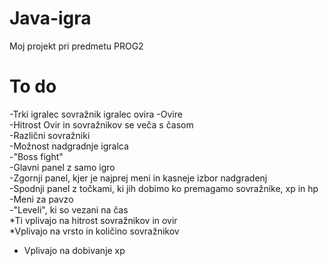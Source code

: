 # Java-igra
Moj projekt pri predmetu PROG2

# To do
-Trki igralec sovražnik igralec ovira
-Ovire  
-Hitrost Ovir in sovražnikov se veča s časom  
-Različni sovražniki  
-Možnost nadgradnje igralca  
-"Boss fight"  
-Glavni panel z samo igro  
-Zgornji panel, kjer je najprej meni in kasneje izbor nadgradenj  
-Spodnji panel z točkami, ki jih dobimo ko premagamo sovražnike, xp in hp  
-Meni za pavzo  
-"Leveli", ki so vezani na čas  
*Ti vplivajo na hitrost sovražnikov in ovir  
*Vplivajo na vrsto in količino sovražnikov  
 + Vplivajo na dobivanje xp  